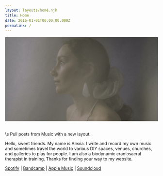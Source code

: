 ```yaml
---
layout: layouts/home.njk
title: Home
date: 2016-01-01T00:00:00.000Z
permalink: /
---
```

![alexia portrait hazy](/static/img/alexia-2020.jpg)

\
\s
Pull posts from Music with a new layout.

Hello, sweet friends. My name is Alexia. I write and record my own music and sometimes travel the world to various DIY spaces, venues, churches, and galleries to play for people. I am also a biodynamic craniosacral therapist in training. Thanks for finding your way to my website.


[Spotify](https://open.spotify.com/artist/08SD2vwQpHuHq8IiTM180I) | [Bandcamp](https://alexiaavina.bandcamp.com/) | [Apple Music](https://music.apple.com/ca/artist/alexia-avina/1338781702) | [Soundcloud](https://soundcloud.com/alexiaavina)